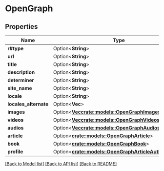 # OpenGraph

## Properties

Name | Type | Description | Notes
------------ | ------------- | ------------- | -------------
**r#type** | Option<**String**> |  | [optional]
**url** | Option<**String**> |  | [optional]
**title** | Option<**String**> |  | [optional]
**description** | Option<**String**> |  | [optional]
**determiner** | Option<**String**> |  | [optional]
**site_name** | Option<**String**> |  | [optional]
**locale** | Option<**String**> |  | [optional]
**locales_alternate** | Option<**Vec<String>**> |  | [optional]
**images** | Option<[**Vec<crate::models::OpenGraphImagesInner>**](OpenGraph_images_inner.md)> |  | [optional]
**videos** | Option<[**Vec<crate::models::OpenGraphVideosInner>**](OpenGraph_videos_inner.md)> |  | [optional]
**audios** | Option<[**Vec<crate::models::OpenGraphAudiosInner>**](OpenGraph_audios_inner.md)> |  | [optional]
**article** | Option<[**crate::models::OpenGraphArticle**](OpenGraph_article.md)> |  | [optional]
**book** | Option<[**crate::models::OpenGraphBook**](OpenGraph_book.md)> |  | [optional]
**profile** | Option<[**crate::models::OpenGraphArticleAuthorsInner**](OpenGraph_article_authors_inner.md)> |  | [optional]

[[Back to Model list]](../README.md#documentation-for-models) [[Back to API list]](../README.md#documentation-for-api-endpoints) [[Back to README]](../README.md)


